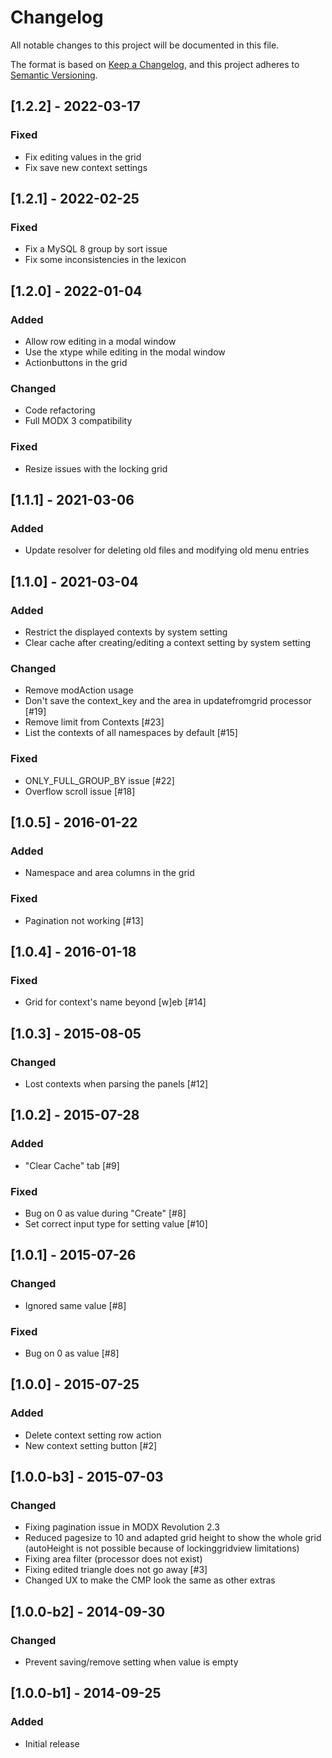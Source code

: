 # Changelog

All notable changes to this project will be documented in this file.

The format is based on [Keep a Changelog](https://keepachangelog.com/en/1.0.0/),
and this project adheres to [Semantic Versioning](https://semver.org/spec/v2.0.0.html).

## [1.2.2] - 2022-03-17

### Fixed

- Fix editing values in the grid
- Fix save new context settings

## [1.2.1] - 2022-02-25

### Fixed

- Fix a MySQL 8 group by sort issue
- Fix some inconsistencies in the lexicon

## [1.2.0] - 2022-01-04

### Added

- Allow row editing in a modal window
- Use the xtype while editing in the modal window
- Actionbuttons in the grid

### Changed

- Code refactoring
- Full MODX 3 compatibility

### Fixed

- Resize issues with the locking grid

## [1.1.1] - 2021-03-06

### Added

- Update resolver for deleting old files and modifying old menu entries

## [1.1.0] - 2021-03-04

### Added

- Restrict the displayed contexts by system setting
- Clear cache after creating/editing a context setting by system setting

### Changed

- Remove modAction usage
- Don't save the context_key and the area in updatefromgrid processor [#19]
- Remove limit from Contexts [#23]
- List the contexts of all namespaces by default [#15]

### Fixed

- ONLY_FULL_GROUP_BY issue [#22]
- Overflow scroll issue [#18]


## [1.0.5] - 2016-01-22

### Added

- Namespace and area columns in the grid

### Fixed

- Pagination not working [#13]

## [1.0.4] - 2016-01-18

### Fixed

- Grid for context's name beyond [w]eb [#14]

## [1.0.3] - 2015-08-05

### Changed

- Lost contexts when parsing the panels [#12]

## [1.0.2] - 2015-07-28

### Added

- "Clear Cache" tab [#9]

### Fixed

- Bug on 0 as value during "Create" [#8]
- Set correct input type for setting value [#10]

## [1.0.1] - 2015-07-26

### Changed

- Ignored same value [#8]

### Fixed

- Bug on 0 as value [#8]

## [1.0.0] - 2015-07-25

### Added

- Delete context setting row action
- New context setting button [#2]

## [1.0.0-b3] - 2015-07-03

### Changed

- Fixing pagination issue in MODX Revolution 2.3
- Reduced pagesize to 10 and adapted grid height to show the whole grid (autoHeight is not possible because of lockinggridview limitations)
- Fixing area filter (processor does not exist)
- Fixing edited triangle does not go away [#3]
- Changed UX to make the CMP look the same as other extras

## [1.0.0-b2] - 2014-09-30

### Changed

- Prevent saving/remove setting when value is empty

## [1.0.0-b1] - 2014-09-25

### Added

- Initial release
